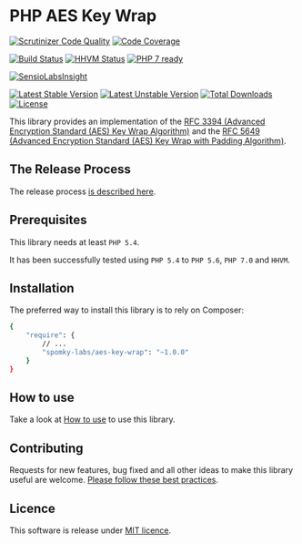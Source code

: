 PHP AES Key Wrap
================

[![Scrutinizer Code Quality](https://scrutinizer-ci.com/g/Spomky-Labs/aes-key-wrap/badges/quality-score.png?b=master)](https://scrutinizer-ci.com/g/Spomky-Labs/aes-key-wrap/?branch=master)
[![Code Coverage](https://scrutinizer-ci.com/g/Spomky-Labs/aes-key-wrap/badges/coverage.png?b=master)](https://scrutinizer-ci.com/g/Spomky-Labs/aes-key-wrap/?branch=master)

[![Build Status](https://travis-ci.org/Spomky-Labs/aes-key-wrap.svg?branch=master)](https://travis-ci.org/Spomky-Labs/aes-key-wrap)
[![HHVM Status](http://hhvm.h4cc.de/badge/spomky-labs/aes-key-wrap.png)](http://hhvm.h4cc.de/package/spomky-labs/aes-key-wrap)
[![PHP 7 ready](http://php7ready.timesplinter.ch/Spomky-Labs/aes-key-wrap/badge.svg)](https://travis-ci.org/Spomky-Labs/aes-key-wrap)

[![SensioLabsInsight](https://insight.sensiolabs.com/projects/e61c91cf-1860-4416-946b-4c7b74ea01a5/big.png)](https://insight.sensiolabs.com/projects/e61c91cf-1860-4416-946b-4c7b74ea01a5)

[![Latest Stable Version](https://poser.pugx.org/spomky-labs/aes-key-wrap/v/stable.png)](https://packagist.org/packages/spomky-labs/aes-key-wrap)
[![Latest Unstable Version](https://poser.pugx.org/spomky-labs/aes-key-wrap/v/unstable.png)](https://packagist.org/packages/spomky-labs/aes-key-wrap)
[![Total Downloads](https://poser.pugx.org/spomky-labs/aes-key-wrap/downloads.png)](https://packagist.org/packages/spomky-labs/aes-key-wrap)
[![License](https://poser.pugx.org/spomky-labs/aes-key-wrap/license.png)](https://packagist.org/packages/spomky-labs/aes-key-wrap)


This library provides an implementation of the [RFC 3394 (Advanced Encryption Standard (AES) Key Wrap Algorithm)](https://tools.ietf.org/html/rfc3394) and the [RFC 5649 (Advanced Encryption Standard (AES) Key Wrap with Padding Algorithm)](https://tools.ietf.org/html/rfc5649).

## The Release Process ##

The release process [is described here](doc/Release.md).

## Prerequisites ##

This library needs at least `PHP 5.4`.

It has been successfully tested using `PHP 5.4` to `PHP 5.6`, `PHP 7.0` and `HHVM`.

## Installation ##

The preferred way to install this library is to rely on Composer:

```sh
{
    "require": {
        // ...
        "spomky-labs/aes-key-wrap": "~1.0.0"
    }
}
```

## How to use ##

Take a look at [How to use](doc/Use.md) to use this library.

## Contributing

Requests for new features, bug fixed and all other ideas to make this library useful are welcome. [Please follow these best practices](doc/Contributing.md).

## Licence

This software is release under [MIT licence](LICENSE).
